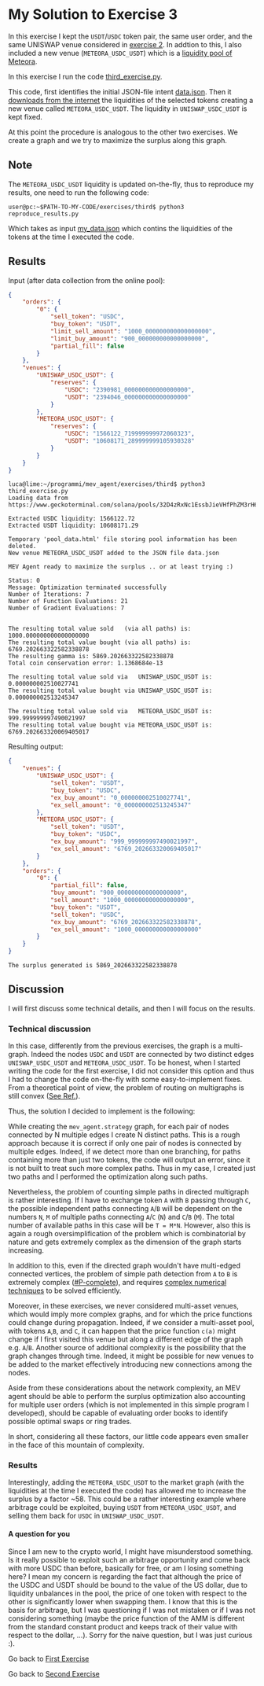 # My Solution to Exercise 3

In this exercise I kept the `USDT`/`USDC` token pair, the same user order, and the same UNISWAP venue considered in [exercise 2](../second/Exercise2.md). 
In addtion to this, I also included a new venue (`METEORA_USDC_USDT`) which is a [liquidity pool of Meteora](https://www.geckoterminal.com/solana/pools/32D4zRxNc1EssbJieVHfPhZM3rH6CzfUPrWUuWxD9prG).

In this exercise I run the code [third_exercise.py](third_exercise.py).

This code, first identifies the initial JSON-file intent [data.json](data.json). Then it [downloads from the internet](https://www.geckoterminal.com/solana/pools/32D4zRxNc1EssbJieVHfPhZM3rH6CzfUPrWUuWxD9prG) the liquidities of the selected tokens creating a new venue called `METEORA_USDC_USDT`. The liquidity in `UNISWAP_USDC_USDT` is kept fixed.

At this point the procedure is analogous to the other two exercises. We create a graph and we try to maximize the surplus along this graph.

## Note
The `METEORA_USDC_USDT` liquidity is updated on-the-fly, thus to reproduce my results, one need to run the following code:
```console
user@pc:~$PATH-TO-MY-CODE/exercises/third$ python3 reproduce_results.py
```
Which takes as input [my_data.json](my_data.json) which contins the liquidities of the tokens at the time I executed the code.


## Results
Input (after data collection from the online pool):
```json
{
    "orders": {
        "0": {
            "sell_token": "USDC",
            "buy_token": "USDT",
            "limit_sell_amount": "1000_000000000000000000",
            "limit_buy_amount": "900_000000000000000000",
            "partial_fill": false
        }
    },
    "venues": {
        "UNISWAP_USDC_USDT": {
            "reserves": {
                "USDC": "2390981_000000000000000000",
                "USDT": "2394046_000000000000000000"
            }
        },
        "METEORA_USDC_USDT": {
            "reserves": {
                "USDC": "1566122_719999999972060323",
                "USDT": "10608171_289999999105930328"
            }
        }
    }
}
```
```console
luca@lime:~/programmi/mev_agent/exercises/third$ python3 third_exercise.py
Loading data from https://www.geckoterminal.com/solana/pools/32D4zRxNc1EssbJieVHfPhZM3rH6CzfUPrWUuWxD9prG
 
Extracted USDC liquidity: 1566122.72
Extracted USDT liquidity: 10608171.29
 
Temporary 'pool_data.html' file storing pool information has been deleted.
New venue METEORA_USDC_USDT added to the JSON file data.json

MEV Agent ready to maximize the surplus .. or at least trying :)
 
Status: 0
Message: Optimization terminated successfully
Number of Iterations: 7
Number of Function Evaluations: 21
Number of Gradient Evaluations: 7
 
 
The resulting total value sold   (via all paths) is: 1000.000000000000000000
The resulting total value bought (via all paths) is: 6769.202663322582338878
The resulting gamma is: 5869.202663322582338878
Total coin conservation error: 1.1368684e-13
 
The resulting total value sold via   UNISWAP_USDC_USDT is: 0.000000002510027741
The resulting total value bought via UNISWAP_USDC_USDT is: 0.000000002513245347
 
The resulting total value sold via   METEORA_USDC_USDT is: 999.999999997490021997
The resulting total value bought via METEORA_USDC_USDT is: 6769.202663320069405017
```
Resulting output:
```json
{
    "venues": {
        "UNISWAP_USDC_USDT": {
            "sell_token": "USDT",
            "buy_token": "USDC",
            "ex_buy_amount": "0_000000002510027741",
            "ex_sell_amount": "0_000000002513245347"
        },
        "METEORA_USDC_USDT": {
            "sell_token": "USDT",
            "buy_token": "USDC",
            "ex_buy_amount": "999_999999997490021997",
            "ex_sell_amount": "6769_202663320069405017"
        }
    },
    "orders": {
        "0": {
            "partial_fill": false,
            "buy_amount": "900_000000000000000000",
            "sell_amount": "1000_000000000000000000",
            "buy_token": "USDT",
            "sell_token": "USDC",
            "ex_buy_amount": "6769_202663322582338878",
            "ex_sell_amount": "1000_000000000000000000"
        }
    }
}
```
```
The surplus generated is 5869_202663322582338878
```
## Discussion
I will first discuss some technical details, and then I will focus on the results.

### Technical discussion
In this case, differently from the previous exercises, the graph is a multi-graph. Indeed the nodes `USDC` and `USDT` are connected by two distinct edges `UNISWAP_USDC_USDT` and `METEORA_USDC_USDT`.
To be honest, when I started writing the code for the first exercise, I did not consider this option and thus I had to change the code on-the-fly with some easy-to-implement fixes.
From a theoretical point of view, the problem of routing on multigraphs is still convex ([See Ref.](https://hal.science/hal-03455981/file/goroen.pdf)).

Thus, the solution I decided to implement is the following:

While creating the `mev_agent.strategy` graph, for each pair of nodes connected by N multiple edges I create N distinct paths. This is a rough approach because it is correct if only one pair of nodes is connected by multiple edges. Indeed, if we detect more than one branching, for paths containing more than just two tokens, the code will output an error, since it is not built to treat such more complex paths. Thus in my case, I created just two paths and I performed the optimization along such paths.

Nevertheless, the problem of counting simple paths in directed multigraph is rather interesting. If I have to exchange token `A` with `B` passing through `C`, the possible independent paths connecting `A`/`B` will be dependent on the numbers `N`, `M` of multiple paths connecting `A`/`C` (`N`) and `C`/`B` (`M`). The total number of available paths in this case will be `T = M*N`. However, also this is again a rough oversimplification of the problem which is combinatorial by nature and gets extremely complex as the dimension of the graph starts increasing. 

In addition to this, even if the directed graph wouldn't have multi-edged connected vertices, the problem of simple path detection from `A` to `B` is extremely complex ([#P-complete](https://epubs.siam.org/doi/abs/10.1137/0208032)), and requires [complex numerical techniques](https://arxiv.org/pdf/2103.06102) to be solved efficiently.

Moreover, in these exercises, we never considered multi-asset venues, which would imply more complex graphs, and for which the price functions could change during propagation. Indeed, if we consider a multi-asset pool, with tokens `A`,`B`, and `C`, it can happen that the price function `c(a)` might change if I first visited this venue but along a different edge of the graph e.g. `A`/`B`. 
Another source of additional complexity is the possibility that the graph changes through time. Indeed, it might be possible for new venues to be added to the market effectively introducing new connections among the nodes.

Aside from these considerations about the network complexity, an MEV agent should be able to perform the surplus optimization also accounting for multiple user orders (which is not implemented in this simple program I developed), should be capable of evaluating order books to identify possible optimal swaps or ring trades.

In short, considering all these factors, our little code appears even smaller in the face of this mountain of complexity.

### Results
Interestingly, adding the `METEORA_USDC_USDT` to the market graph (with the liquidities at the time I executed the code) has allowed me to increase the surplus by a factor ~58. This could be a rather interesting example where arbitrage could be exploited, buying `USDT` from `METEORA_USDC_USDT`, and selling them back for `USDC` in `UNISWAP_USDC_USDT`.

#### A question for you
Since I am new to the crypto world, I might have misunderstood something. Is it really possible to exploit such an arbitrage opportunity and come back with more USDC than before, basically for free, or am I losing something here? I mean my concern is regarding the fact that although the price of the USDC and USDT should be bound to the value of the US dollar, due to liquidity unbalances in the pool, the price of one token with respect to the other is significantly lower when swapping them. I know that this is the basis for arbitrage, but I was questioning if I was not mistaken or if I was not considering something (maybe the price function of the AMM is different from the standard constant product and keeps track of their value with respect to the dollar, ...).
Sorry for the naive question, but I was just curious :).

Go back to [First Exercise](../first/Exercise1.md)

Go back to [Second Exercise](../second/Exercise2.md)
